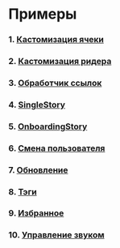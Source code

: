 # Примеры

### 1. [Кастомизация ячеки](CustomCell.md)
### 2. [Кастомизация ридера](Reader.md)
### 3. [Обработчик ссылок](Links.md)
### 4. [SingleStory](SingleStory.md)
### 5. [OnboardingStory](OnboardingStory.md)
### 6. [Смена пользователя](UserChange.md)
### 7. [Обновление](Refresh.md)
### 8. [Тэги](Tags.md)
### 9. [Избранное](Favorites.md)
### 10. [Управление звуком](Sound.md)

